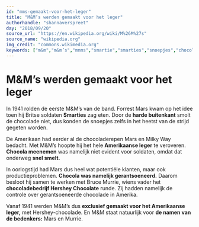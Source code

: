 ```yaml
---
id: "mms-gemaakt-voor-het-leger"
title: "M&M’s werden gemaakt voor het leger"
authorhandle: "shannaverspreet"
day: "2018/09/20"
source_url: "https://en.wikipedia.org/wiki/M%26M%27s"
source_name: "wikipedia.org"
img_credit: "commons.wikimedia.org"
keywords: ["m&m","m&m’s","mnms","smartie","smarties","snoepjes","chocola","chocolade","uitgevonden","bedacht","oorsprong","ontstaan","geschiedenis","mars","oorlog","leger","soldaat","soldaten"]
---
```

# M&M’s werden gemaakt voor het leger
In 1941 rolden de eerste M&M’s van de band. Forrest Mars kwam op het idee toen hij Britse soldaten **Smarties** zag eten. Door de **harde buitenkant** smolt de chocolade niet, dus konden de snoepjes zelfs in het heetst van de strijd gegeten worden.

De Amerikaan had eerder al de chocoladerepen Mars en Milky Way bedacht. Met M&M’s hoopte hij het hele **Amerikaanse leger** te veroveren. **Chocola meenemen** was namelijk niet evident voor soldaten, omdat dat onderweg **snel smelt.**

In oorlogstijd had Mars dus heel wat potentiële klanten, maar ook productieproblemen. **Chocola was namelijk gerantsoeneerd.** Daarom besloot hij samen te werken met Bruce Murrie, wiens vader het **chocoladebedrijf Hershey Chocolate** runde. Zij hadden namelijk de controle over gerantsoeneerde chocolade in Amerika.

Vanaf 1941 werden M&M’s dus **exclusief gemaakt voor het Amerikaanse leger,** met Hershey-chocolade. En M&M staat natuurlijk voor **de namen van de bedenkers:** Mars en Murrie.